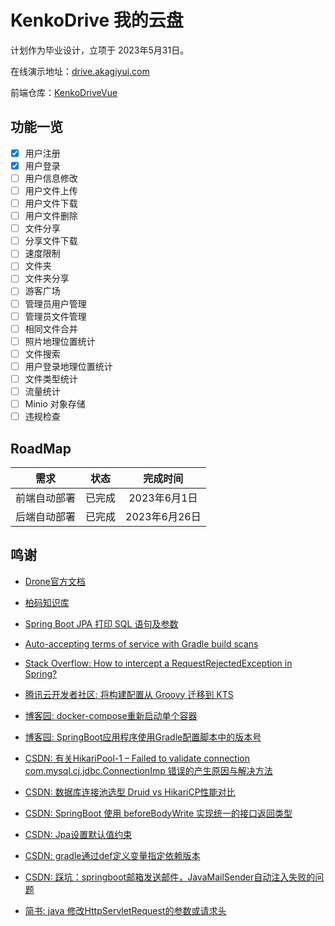 # KenkoDrive 我的云盘

计划作为毕业设计，立项于 2023年5月31日。

在线演示地址：[drive.akagiyui.com](https://drive.akagiyui.com)

前端仓库：[KenkoDriveVue](https://github.com/AkagiYui/KenkoDriveVue)

## 功能一览

- [x] 用户注册
- [x] 用户登录
- [ ] 用户信息修改
- [ ] 用户文件上传
- [ ] 用户文件下载
- [ ] 用户文件删除
- [ ] 文件分享
- [ ] 分享文件下载
- [ ] 速度限制
- [ ] 文件夹
- [ ] 文件夹分享
- [ ] 游客广场
- [ ] 管理员用户管理
- [ ] 管理员文件管理
- [ ] 相同文件合并
- [ ] 照片地理位置统计
- [ ] 文件搜索
- [ ] 用户登录地理位置统计
- [ ] 文件类型统计
- [ ] 流量统计
- [ ] Minio 对象存储
- [ ] 违规检查

## RoadMap

|   需求   | 状态  |    完成时间    |
|:------:|:---:|:----------:|
| 前端自动部署 | 已完成 | 2023年6月1日  |
| 后端自动部署 | 已完成 | 2023年6月26日 |

## 鸣谢

- [Drone官方文档](https://docs.drone.io/)
- [柏码知识库](https://itbaima.net/document)

- [Spring Boot JPA 打印 SQL 语句及参数](https://www.zhangbj.com/p/1411.html)
- [Auto-accepting terms of service with Gradle build scans](https://www.yellowduck.be/posts/auto-accepting-terms-of-service-with-gradle-build-scans/)
- [Stack Overflow: How to intercept a RequestRejectedException in Spring?](https://stackoverflow.com/a/75338927/19990931)
- [腾讯云开发者社区: 将构建配置从 Groovy 迁移到 KTS](https://cloud.tencent.com/developer/article/1839887?from=15425)
- [博客园: docker-compose重新启动单个容器](https://www.cnblogs.com/yakniu/p/16982310.html)
- [博客园: SpringBoot应用程序使用Gradle配置脚本中的版本号](https://www.cnblogs.com/xupeixuan/p/15695652.html)
- [CSDN: 有关HikariPool-1 – Failed to validate connection com.mysql.cj.jdbc.ConnectionImp 错误的产生原因与解决方法](https://blog.csdn.net/qq_45886144/article/details/128984915)
- [CSDN: 数据库连接池选型 Druid vs HikariCP性能对比](https://blog.csdn.net/weixin_39098944/article/details/109228618)
- [CSDN: SpringBoot 使用 beforeBodyWrite 实现统一的接口返回类型](https://blog.csdn.net/qq_37170583/article/details/107470337)
- [CSDN: Jpa设置默认值约束](https://blog.csdn.net/github_38336924/article/details/107153217)
- [CSDN: gradle通过def定义变量指定依赖版本](https://blog.csdn.net/qq_36666651/article/details/80718761)
- [CSDN: 踩坑：springboot邮箱发送邮件，JavaMailSender自动注入失败的问题](https://blog.csdn.net/A15517340610/article/details/103764245)
- [简书: java 修改HttpServletRequest的参数或请求头](https://www.jianshu.com/p/a8c9d45775ea)
